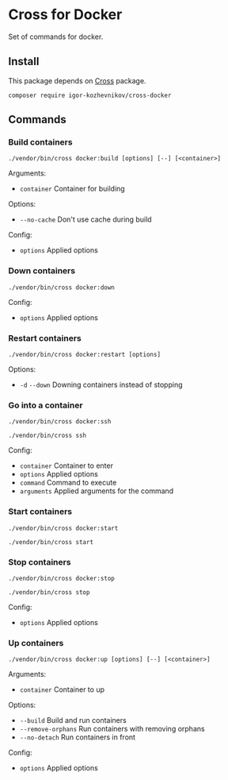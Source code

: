 # Cross for Docker

Set of commands for docker.

## Install

This package depends on [Cross](https://github.com/igor-kozhevnikov/cross) package.

```shell
composer require igor-kozhevnikov/cross-docker
```

## Commands

### Build containers

```shell
./vendor/bin/cross docker:build [options] [--] [<container>]
```

Arguments:

- `container` Container for building

Options:

- `--no-cache` Don't use cache during build

Config:

- `options` Applied options

### Down containers

```shell
./vendor/bin/cross docker:down
```

Config:

- `options` Applied options

### Restart containers

```shell
./vendor/bin/cross docker:restart [options]
```

Options:

- `-d` `--down` Downing containers instead of stopping

### Go into a container

```shell
./vendor/bin/cross docker:ssh
```

```shell
./vendor/bin/cross ssh
```

Config:

- `container` Container to enter
- `options` Applied options
- `command` Command to execute
- `arguments` Applied arguments for the command

### Start containers

```shell
./vendor/bin/cross docker:start
```

```shell
./vendor/bin/cross start
```

### Stop containers

```shell
./vendor/bin/cross docker:stop
```

```shell
./vendor/bin/cross stop
```

Config:

- `options` Applied options

### Up containers

```shell
./vendor/bin/cross docker:up [options] [--] [<container>]
```

Arguments:

- `container` Container to up

Options:

- `--build` Build and run containers
- `--remove-orphans` Run containers with removing orphans
- `--no-detach` Run containers in front

Config:

- `options` Applied options
